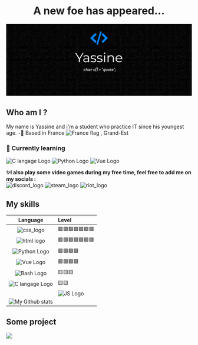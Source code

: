 <h1 align="center"> A new foe has appeared... </h1>
<img src="https://github.com/Yass1G1/Yass1G1/blob/main/Banner_Github_blue.jpg" alt="My Github Banner" />

## Who am I ?
My name is Yassine and i'm a student who practice IT since his youngest age.
-📍 Based in France <img alt="France flag" src="https://user-images.githubusercontent.com/67269173/183163689-964856a6-4b98-4d79-a088-80752a5d7542.png" width=5% />
, Grand-Est
<br>
### 🌱 Currently learning
![C langage Logo](https://custom-icon-badges.herokuapp.com/badge/C%20language-5d6cbf?style=for-the-badge&logo=C)
![Python Logo](https://custom-icon-badges.herokuapp.com/badge/Python-366e9e?style=for-the-badge&logo=python&logoColor=white)
![Vue Logo](https://custom-icon-badges.herokuapp.com/badge/Vue-34495E?style=for-the-badge&logo=Vue.js)

**✨I also play some video games during my free time, feel free to add me on my socials :**
<br>
![discord_logo](https://custom-icon-badges.herokuapp.com/badge/Discord-7288dc?style=for-the-badge&label=ZokoNFT%236403&logo=Discord)
![steam_logo](https://custom-icon-badges.herokuapp.com/badge/Steam-01457c?style=for-the-badge&label=Zoko&logo=Steam)
![riot_logo](https://custom-icon-badges.herokuapp.com/badge/Riot-d32a37?style=for-the-badge&label=ZokoLeDozo%23FTG&logo=Riot%20Games)

## My skills
| Language                                                                                                                     | Level            |
| :----------------------------------------------------:                                                                       |:-----------------|
| ![css_logo](https://custom-icon-badges.herokuapp.com/badge/CSS3-1471b6?style=for-the-badge&logo=css)                         |🟩🟩🟩🟩🟩🟩🟩 |
| ![html logo](https://custom-icon-badges.herokuapp.com/badge/HTML5-f0642b?style=for-the-badge&logo=html)                      |🟩🟩🟩🟩🟩🟩🟩 |
| ![Python Logo](https://custom-icon-badges.herokuapp.com/badge/Python-366e9e?style=for-the-badge&logo=python&logoColor=white) |🟩🟩🟩🟩        |
| ![Vue Logo](https://custom-icon-badges.herokuapp.com/badge/Vue-34495E?style=for-the-badge&logo=Vue.js)                       |🟩🟩🟩🟩        |
| ![Bash Logo](https://custom-icon-badges.herokuapp.com/badge/Bash\/Unix-3f464a?style=for-the-badge&logo=GNU%20Bash)           |🟨🟨🟨           |
| ![C langage Logo](https://custom-icon-badges.herokuapp.com/badge/C%20language-5d6cbf?style=for-the-badge&logo=C)             |🟨🟨             |
|| ![JS Logo](https://custom-icon-badges.herokuapp.com/badge/JS-e5bc00?style=for-the-badge&logo=js)                            |🟨🟨             ||
|![My Github stats](https://github-readme-stats.vercel.app/api?username=Yass1G1&show_icons=true&hide_border=true&theme=github_dark)||


## Some project
<a href="https://dinogame-project.rf.gd/">
  <img src="https://custom-icon-badges.herokuapp.com/badge/My%20Vue%20Website-34495E?style=for-the-badge&logo=Vue.js" />
</a>


<!-- Stats -->


